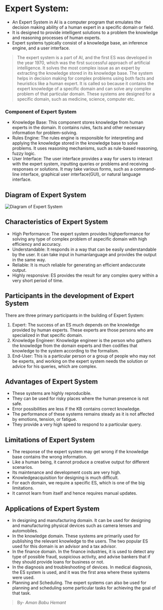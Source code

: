# Expert System:
* An Expert System in AI is a computer program that emulates the decision making ability of a human expert in a specific domain or field. 
* It is designed to provide intelligent solutions to a problem the knowledge and reasoning processes of human experts. 
* Expert systems typically consist of a knowledge base, an inference engine, and a user interface.

> The expert system is a part of AI, and the first ES was developed in the year 1970, which was the first successful approach of artificial intelligence. It solves the most complex issue as an expert by extracting the knowledge stored in its knowledge base. The system helps in decision making for complex problems using both facts and heuristics like a human expert. It is called so because it contains the expert knowledge of a specific domain and can solve any complex problem of that particular domain. These systems are designed for a specific domain, such as medicine, science, computer etc.

### Component of Expert System
 * Knowledge Base: This component stores knowledge from human experts in the domain. It contains rules, facts and other necessary information for problem-solving.
 * Rules Engine: The rules engine is responsible for interpreting and applying the knowledge stored in the knowledge base to solve problems. It uses reasoning mechanisms, such as rule-based reasoning, fuzzy logic.
 * User Interface: The user interface provides a way for users to interact with the expert system, inputting queries or problems and receiving responses or solutions. It may take various forms, such as a command-line interface, graphical user interface(GUI), or natural language interface.

 ## Diagram of Expert System
![](/Expert-System/OIP.jpg "Diagram of Expert System")

## Characteristics of Expert System
 * High Performance: The expert system provides highperformance for solving any type of complex problem of aspecific domain with high efficiency and accuracy.
 * Understandable: It responds in a way that can be easily understandable by the user. It can take input in humanlanguage and provides the output in the same way.
 * Reliable: It is much reliable for generating an efficient andaccurate output.
 * Highly responsive: ES provides the result for any complex query within a very short period of time.

## Participants in the development of Expert System
 There are three primary participants in the building of Expert System:
 1. Expert: The success of an ES much depends on the knowledge provided by human experts. These experts are those persons who are specialized in that specific domain.
 2. Knowledge Engineer: Knowledge engineer is the person who gathers the knowledge from the domain experts and then codifies that knowledge to the system according to the formalism.
 3. End-User: This is a particular person or a group of people who may not be experts, and working on the expert system needs the solution or advice for his queries, which are complex.

 ## Advantages of Expert System
 * These systems are highly reproducible.
 * They can be used for risky places where the human presence is not safe.
 * Error possibilities are less if the KB contains correct knowledge.
 * The performance of these systems remains steady as it is not affected by emotions, tension, or fatigue.
 * They provide a very high speed to respond to a particular query.

 ## Limitations of Expert System
 * The response of the expert system may get wrong if the knowledge base contains the wrong information.
 * Like a human being, it cannot produce a creative output for different scenarios.
 * Its maintenance and development costs are very high.
 * Knowledgeacquisition for designing is much difficult.
 * For each domain, we require a specific ES, which is one of the big limitations.
 * It cannot learn from itself and hence requires manual updates.

## Applications of Expert System
 * In designing and manufacturing domain. It can be used for designing and manufacturing physical devices such as camera lenses and automobiles.
 * In the knowledge domain. These systems are primarily used for publishing the relevant knowledge to the users. The two popular ES used for this domain is an advisor and a tax advisor.
 * In the finance domain. In the finance industries, it is used to detect any type of possible fraud, suspicious activity, and advise bankers that if they should provide loans for business or not.
 * In the diagnosis and troubleshooting of devices. In medical diagnosis, the ES system is used, and it was the first area where these systems were used.
 * Planning and Scheduling. The expert systems can also be used for planning and scheduling some particular tasks for achieving the goal of that task.

> By- _Aman Babu Hemant_ 
